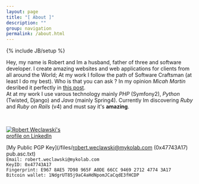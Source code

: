 ```yaml
---
layout: page
title: "[ About ]"
description: ""
group: navigation
permalink: /about.html
---
```

{% include JB/setup %}

Hey, my name is Robert and Im a husband, father of three and software developer.
I create amazing websites and web applications for clients from all around the World;
At my work I follow the path of Software Craftsman (at least I do my best). Who is that you can ask ?
In my opinion _Micah Martin_ desribed it perfectly in [this post](http://blog.8thlight.com/micah-martin/2008/09/21/definition-of-software-craftsman.html).     
At at my work I use varous technology mainly _PHP_ (Symfony2), _Python_ (Twisted, Django) and _Java_ (mainly Spring4).
Currently Im discovering _Ruby_ and _Ruby on Rails_ (v4) and must say it's **amazing**.

<div class="github-card" data-github="robertwe" data-width="400" data-height="150"></div>
<script src="http://lab.lepture.com/github-cards/widget.js"></script>
<br />
<p style="width: 160px;">
    <a href="https://www.linkedin.com/in/robertweclawski">
        <img src="https://static.licdn.com/scds/common/u/img/webpromo/btn_viewmy_160x33.png" alt="Robert Weclawski's profile on LinkedIn" title="">
    </a>
</p>

[My Public PGP Key](/files/robert.weclawski@mykolab.com (0x47743A17) pub.asc.txt)    
`Email: robert.weclawski@mykolab.com`     
`KeyID: 0x47743A17`    
`Fingerprint: E967 8AE5 7D98 965F A0DE 66CC 9469 2712 4774 3A17`    
`Bitcoin wallet: 1NdgrUT85j9aC4aHdNpomJCaCqdE3fHCDP`
